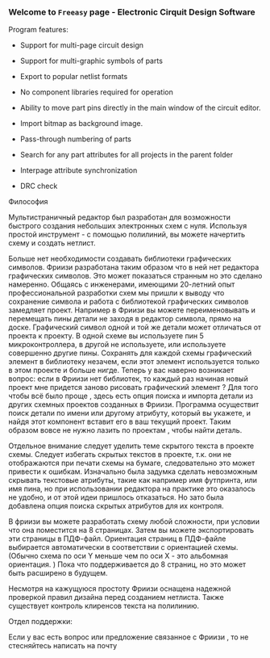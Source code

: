 ### Welcome to `Freeasy` page - Electronic Cirquit Design Software

Program features:

* Support for multi-page circuit design

* Support for multi-graphic symbols of parts

* Export to popular netlist formats

* No component libraries required for operation

* Ability to move part pins directly in the main window of the circuit editor.

* Import bitmap as background image.

* Pass-through numbering of parts

* Search for any part attributes for all projects in the parent folder

* Interpage attribute synchronization

* DRC check

Философия

Мультистраничный редактор был разработан для возможности быстрого создания небольших электронных схем с нуля. Используя простой инструмент - с помощью полилиний, вы можете начертить схему и создать нетлист.

Больше нет необходимости создавать библиотеки графических символов. Фриизи разработана таким образом что в ней нет редактора графических символов. Это может показаться странным но это сделано намеренно. Общаясь с инженерами, имеющими 20-летний опыт профессиональной разработки схем мы пришли к выводу что сохранение символа и работа с библиотекой графических символов замедляет проект. Например в Фриизи вы можете переименовывать и перемещать пины детали не заходя в редактор символа, прямо на доске. Графический символ одной и той же детали может отличаться от проекта к проекту. В одной схеме вы используете пин 5 микроконтроллера, в другой не используете, или используете совершенно другие пины. Сохранять для каждой схемы графический элемент в библиотеку незачем, если этот элемент используется только в этом проекте и больше нигде.  Теперь у вас наверно возникает вопрос: если в Фриизи нет библиотек, то каждый раз начиная новый проект мне придется заново рисовать графический элемент ? Для того чтобы всё было проще , здесь есть опция поиска и импорта детали из других схемных проектов созданных в Фриизи. Программа осуществит поиск детали по имени или другому атрибуту, который вы укажете, и найдя этот компонент вставит его в ваш текущий проект. Таким образом вовсе не нужно лазить по проектам , чтобы найти деталь. 

Отдельное внимание следует уделить теме  скрытого текста в проекте схемы. Следует избегать скрытых текстов в проекте, т.к. они не отображаются при печати схемы на бумаге, следовательно это может привести к ошибкам. Изначально была задумка сделать невозможным скрывать текстовые атрибуты, такие как например имя футпринта, или имя пина, но при использовании редактора на практике это оказалось не удобно, и от этой идеи пришлось отказаться. Но зато была добавлена опция поиска скрытых атрибутов для их контроля. 

В фриизи вы можете разработать схему любой сложности, при условии что она поместится на 8 страницах. Затем вы можете экспортировать эти страницы в ПДФ-файл. Ориентация страниц в ПДФ-файле выбирается автоматически в соответствии с ориентацией схемы. (Обычно схема по оси Y меньше чем по оси X - это альбомная ориентация. ) Пока что поддерживается до 8 страниц, но это может быть расширено в будущем.

Несмотря на кажущуюся простоту Фриизи оснащена надежной проверкой правил дизайна перед созданием нетлиста. Также существует контроль клиренсов текста на полилинию.

Отдел поддержки:

Если у вас есть вопрос или предложение связанное с Фриизи , то не стесняйтесь написать на почту
